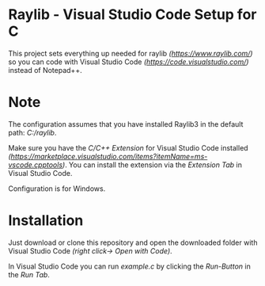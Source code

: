 # Raylib - Visual Studio Code Setup for C
This project sets everything up needed for raylib *(https://www.raylib.com/)* so you can code with Visual Studio Code *(https://code.visualstudio.com/)* instead of Notepad++.

# Note
The configuration assumes that you have installed Raylib3 in the default path: *C:/raylib*.

Make sure you have the *C/C++ Extension* for Visual Studio Code installed *(https://marketplace.visualstudio.com/items?itemName=ms-vscode.cpptools)*.
You can install the extension via the *Extension Tab* in Visual Studio Code.

Configuration is for Windows.

# Installation
Just download or clone this repository and open the downloaded folder with Visual Studio Code *(right click-> Open with Code)*.

In Visual Studio Code you can run *example.c* by clicking the *Run-Button* in the *Run Tab*.
